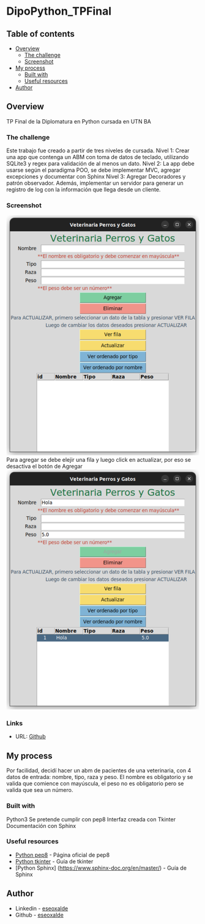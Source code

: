 # DipoPython_TPFinal

## Table of contents
- [Overview](#overview)
  - [The challenge](#the-challenge)
  - [Screenshot](#screenshot)
- [My process](#my-process)
  - [Built with](#built-with)
  - [Useful resources](#useful-resources)
- [Author](#author)

## Overview
TP Final de la Diplomatura en Python cursada en UTN BA

### The challenge
Este trabajo fue creado a partir de tres niveles de cursada.
Nivel 1: Crear una app que contenga un ABM con toma de datos de teclado, utilizando SQLite3 y regex para validación de al menos un dato.
Nivel 2: La app debe usarse según el paradigma POO, se debe implementar MVC, agregar excepciones y documentar con Sphinx
Nivel 3: Agregar Decoradores y patrón observador. Además, implementar un servidor para generar un registro de log con la información que llega desde un cliente.
### Screenshot
![](screenshot/captura1.png)
Para agregar se debe elejir una fila y luego click en actualizar, por eso se desactiva el botón de Agregar
![](screenshot/captura-actualizar.png)

### Links
- URL: [Github](https://github.com/eseoxalde/DipoPython_TPFinal)

## My process
Por facilidad, decidí hacer un abm de pacientes de una veterinaria, con 4 datos de entrada: nombre, tipo, raza y peso. El nombre es obligatorio y se valida que comience con mayúscula, el peso no es obligatorio pero se valida que sea un número.

### Built with
Python3
Se pretende cumplir con pep8
Interfaz creada con Tkinter
Documentación con Sphinx

### Useful resources
- [Python pep8](https://peps.python.org/pep-0008/) - Página oficial de pep8
- [Python tkinter](https://guia-tkinter.readthedocs.io/es/develop/chapters/5-basic/5.1-Intro.html) - Guía de tkinter
- [Python Sphinx] (https://www.sphinx-doc.org/en/master/) - Guía de Sphinx

## Author
- Linkedin - [eseoxalde](https://www.linkedin.com/in/eseoxalde/)
- Github - [eseoxalde](https://github.com/eseoxalde)

